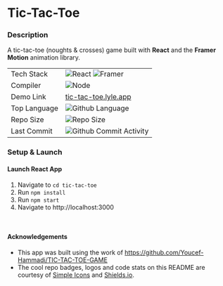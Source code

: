 # Tic-Tac-Toe

### Description
A tic-tac-toe (noughts & crosses) game built with **React** and the **Framer Motion** animation library.

|              |                                                                                                                                                                                                                                  |
|--------------|----------------------------------------------------------------------------------------------------------------------------------------------------------------------------------------------------------------------------------|
| Tech Stack   | ![React](https://img.shields.io/badge/react-%2320232a.svg?style=for-the-badge&logo=react&logoColor=%2361DAFB) ![Framer](https://img.shields.io/badge/Framer%20MotioN-6666ff.svg?style=for-the-badge&logo=framer&logoColor=bb4b96) |
| Compiler     | ![Node](https://img.shields.io/badge/NODE%20-V.16.13.0-green?style=for-the-badge)                                                                                                                                                |
| Demo Link    | [tic-tac-toe.lyle.app](https://tic-tac-toe.lyle.app)                                                                                                                                                                             |
| Top Language | ![Github Language](https://img.shields.io/github/languages/top/lylio/discography?style=for-the-badge)                                                                                                                            |
| Repo Size    | ![Repo Size](https://img.shields.io/github/repo-size/lylio/discography?style=for-the-badge)                                                                                                                                      |
| Last Commit  | ![Github Commit Activity](https://img.shields.io/github/last-commit/lylio/discography/main?style=for-the-badge)                                                                                                                  |

### Setup & Launch

#### Launch React App
1. Navigate to `cd tic-tac-toe`
2. Run `npm install`
3. Run `npm start`
4. Navigate to http://localhost:3000


<br >

#### Acknowledgements
- This app was built using the work of https://github.com/Youcef-Hammadi/TIC-TAC-TOE-GAME
- The cool repo badges, logos and code stats on this README are courtesy of [Simple Icons](https://simpleicons.org) and [Shields.io](https://shields.io).


